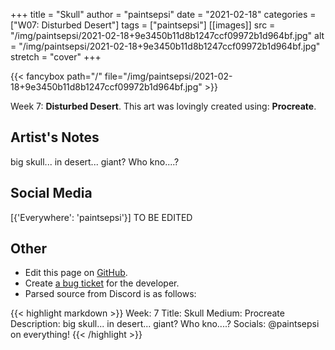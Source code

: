 +++
title =       "Skull"
author =      "paintsepsi"
date =        "2021-02-18"
categories =  ["W07: Disturbed Desert"]
tags =        ["paintsepsi"]
[[images]]
                      src = "/img/paintsepsi/2021-02-18+9e3450b11d8b1247ccf09972b1d964bf.jpg"
                      alt = "/img/paintsepsi/2021-02-18+9e3450b11d8b1247ccf09972b1d964bf.jpg"
                      stretch = "cover"
+++


{{< fancybox path="/" file="/img/paintsepsi/2021-02-18+9e3450b11d8b1247ccf09972b1d964bf.jpg" >}}


Week 7: **Disturbed Desert**. This art was lovingly created using: **Procreate**.

## Artist's Notes

big skull... in desert... giant? Who kno....?

## Social Media

[{'Everywhere': 'paintsepsi'}] TO BE EDITED

## Other

- Edit this page on [GitHub](https://github.com/teaminkling/web-refresh/edit/main/blog/content/blog/paintsepsi-week-7-c59a.md).
- Create [a bug ticket](https://github.com/teaminkling/web-refresh/issues/new?assignees=&labels=bug&template=problem-report.md&title=) for the developer.
- Parsed source from Discord is as follows:

{{< highlight markdown >}}
Week: 7
Title: Skull
Medium: Procreate
Description: big skull... in desert... giant? Who kno....?
Socials: @paintsepsi on everything!
{{< /highlight >}}